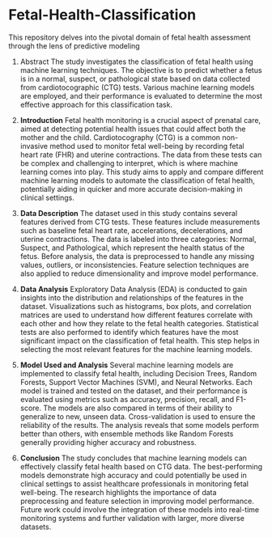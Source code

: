 # Fetal-Health-Classification
This repository delves into the pivotal domain of fetal health assessment through the lens of predictive modeling
1. Abstract
The study investigates the classification of fetal health using machine learning techniques. The objective is to predict whether a fetus is in a normal, suspect, or pathological state based on data collected from cardiotocographic (CTG) tests. Various machine learning models are employed, and their performance is evaluated to determine the most effective approach for this classification task.

2. **Introduction**
Fetal health monitoring is a crucial aspect of prenatal care, aimed at detecting potential health issues that could affect both the mother and the child. Cardiotocography (CTG) is a common non-invasive method used to monitor fetal well-being by recording fetal heart rate (FHR) and uterine contractions. The data from these tests can be complex and challenging to interpret, which is where machine learning comes into play. This study aims to apply and compare different machine learning models to automate the classification of fetal health, potentially aiding in quicker and more accurate decision-making in clinical settings.

3. **Data Description**
The dataset used in this study contains several features derived from CTG tests. These features include measurements such as baseline fetal heart rate, accelerations, decelerations, and uterine contractions. The data is labeled into three categories: Normal, Suspect, and Pathological, which represent the health status of the fetus. Before analysis, the data is preprocessed to handle any missing values, outliers, or inconsistencies. Feature selection techniques are also applied to reduce dimensionality and improve model performance.

4. **Data Analysis**
Exploratory Data Analysis (EDA) is conducted to gain insights into the distribution and relationships of the features in the dataset. Visualizations such as histograms, box plots, and correlation matrices are used to understand how different features correlate with each other and how they relate to the fetal health categories. Statistical tests are also performed to identify which features have the most significant impact on the classification of fetal health. This step helps in selecting the most relevant features for the machine learning models.

5. **Model Used and Analysis**
Several machine learning models are implemented to classify fetal health, including Decision Trees, Random Forests, Support Vector Machines (SVM), and Neural Networks. Each model is trained and tested on the dataset, and their performance is evaluated using metrics such as accuracy, precision, recall, and F1-score. The models are also compared in terms of their ability to generalize to new, unseen data. Cross-validation is used to ensure the reliability of the results. The analysis reveals that some models perform better than others, with ensemble methods like Random Forests generally providing higher accuracy and robustness.

6. **Conclusion**
The study concludes that machine learning models can effectively classify fetal health based on CTG data. The best-performing models demonstrate high accuracy and could potentially be used in clinical settings to assist healthcare professionals in monitoring fetal well-being. The research highlights the importance of data preprocessing and feature selection in improving model performance. Future work could involve the integration of these models into real-time monitoring systems and further validation with larger, more diverse datasets.
